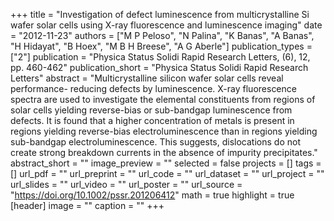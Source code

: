 +++
title = "Investigation of defect luminescence from multicrystalline Si wafer solar cells using X-ray fluorescence and luminescence imaging"
date = "2012-11-23"
authors = ["M P Peloso", "N Palina", "K Banas", "A Banas", "H Hidayat", "B Hoex", "M B H Breese", "A G Aberle"]
publication_types = ["2"]
publication = "Physica Status Solidi Rapid Research Letters, (6), 12, pp. 460-462"
publication_short = "Physica Status Solidi Rapid Research Letters"
abstract = "Multicrystalline silicon wafer solar cells reveal performance- reducing defects by luminescence. X-ray fluorescence spectra are used to investigate the elemental constituents from regions of solar cells yielding reverse-bias or sub-bandgap luminescence from defects. It is found that a higher concentration of metals is present in regions yielding reverse-bias electroluminescence than in regions yielding sub-bandgap electroluminescence. This suggests, dislocations do not create strong breakdown currents in the absence of impurity precipitates."
abstract_short = ""
image_preview = ""
selected = false
projects = []
tags = []
url_pdf = ""
url_preprint = ""
url_code = ""
url_dataset = ""
url_project = ""
url_slides = ""
url_video = ""
url_poster = ""
url_source = "https://doi.org/10.1002/pssr.201206412"
math = true
highlight = true
[header]
image = ""
caption = ""
+++
